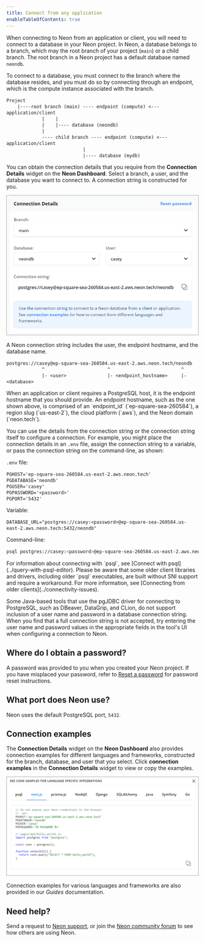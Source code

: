 ```yaml
---
title: Connect from any application
enableTableOfContents: true
---
```

When connecting to Neon from an application or client, you will need to connect to a database in your Neon project. In Neon, a database belongs to a branch, which may the root branch of your project (`main`) or a child branch. The root branch in a Neon project has a default database named `neondb`.

To connect to a database, you must connect to the branch where the database resides, and you must do so by connecting through an endpoint, which is the compute instance associated with the branch.

```text
Project
    |----root branch (main) ---- endpoint (compute) <--- application/client
             |    |
             |    |---- database (neondb)
             |
             ---- child branch ---- endpoint (compute) <--- application/client
                            |
                            |---- database (mydb)  
```

You can obtain the connection details that you require from the **Connection Details** widget on the **Neon Dashboard**. Select a branch, a user, and the database you want to connect to. A connection string is constructed for you.

![Connection details widget](./images/connection_details.png)

A Neon connection string includes the user, the endpoint hostname, and the database name.

```text
postgres://casey@ep-square-sea-260584.us-east-2.aws.neon.tech/neondb
             ^                       ^                          ^
             |- <user>               |- <endpoint_hostname>     |- <database>
```

<Admonition type="note">
When an application or client requires a PostgreSQL host, it is the endpoint hostname that you should provide. An endpoint hostname, such as the one shown above, is comprised of an `endpoint_id` (`ep-square-sea-260584`), a region slug (`us-east-2`), the cloud platform (`aws`), and the Neon domain (`neon.tech`).
</Admonition>

You can use the details from the connection string or the connection string itself to configure a connection. For example, you might place the connection details in an `.env` file, assign the connection string to a variable, or pass the connection string on the command-line, as shown:

`.env` file:

```text
PGHOST='ep-square-sea-260584.us-east-2.aws.neon.tech'
PGDATABASE='neondb'
PGUSER='casey'
PGPASSWORD='<password>'
PGPORT='5432'
```

Variable:

```text
DATABASE_URL="postgres://casey:<password>@ep-square-sea-260584.us-east-2.aws.neon.tech:5432/neondb"
```

Command-line:

```bash
psql postgres://casey:<password>@ep-square-sea-260584.us-east-2.aws.neon.tech/neondb
```

<Admonition type="note">
For information about connecting with `psql`, see [Connect with psql](../query-with-psql-editor). Please be aware that some older client libraries and drivers, including older `psql` executables, are built without SNI support and require a workaround. For more information, see [Connecting from older clients](../connectivity-issues).

Some Java-based tools that use the pgJDBC driver for connecting to PostgreSQL, such as DBeaver, DataGrip, and CLion, do not support inclusion of a user name and password in a database connection string. When you find that a full connection string is not accepted, try entering the user name and password values in the appropriate fields in the tool's UI when configuring a connection to Neon.
</Admonition>

## Where do I obtain a password?

A password was provided to you when you created your Neon project. If you have misplaced your password, refer to [Reset a password](../../manage/users/#reset-a-password) for password reset instructions.

## What port does Neon use?

Neon uses the default PostgreSQL port, `5432`.

## Connection examples

The **Connection Details** widget on the **Neon Dashboard** also provides connection examples for different languages and frameworks, constructed for the branch, database, and user that you select. Click **connection examples**  in the **Connection Details** widget to view or copy the examples.

![Connection details widget](./images/code_connection_examples.png)

Connection examples for various languages and frameworks are also provided in our *Guides* documentation.

## Need help?

Send a request to [Neon support](mailto:support@neon.tech), or join the [Neon community forum](https://community.neon.tech/) to see how others are using Neon.
